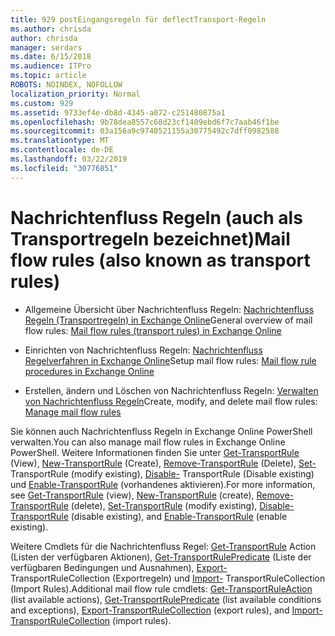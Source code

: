 ```yaml
---
title: 929 postEingangsregeln für deflectTransport-Regeln
ms.author: chrisda
author: chrisda
manager: serdars
ms.date: 6/15/2018
ms.audience: ITPro
ms.topic: article
ROBOTS: NOINDEX, NOFOLLOW
localization_priority: Normal
ms.custom: 929
ms.assetid: 9733ef4e-db8d-4345-a072-c251480875a1
ms.openlocfilehash: 9b78dea8557c68d23cf1409ebd6f7c7aab46f1be
ms.sourcegitcommit: 03a156a9c9740521155a30775492c7dff0982588
ms.translationtype: MT
ms.contentlocale: de-DE
ms.lasthandoff: 03/22/2019
ms.locfileid: "30776851"
---
```

# <a name="mail-flow-rules-also-known-as-transport-rules"></a><span data-ttu-id="fdd73-102">Nachrichtenfluss Regeln (auch als Transportregeln bezeichnet)</span><span class="sxs-lookup"><span data-stu-id="fdd73-102">Mail flow rules (also known as transport rules)</span></span>

- <span data-ttu-id="fdd73-103">Allgemeine Übersicht über Nachrichtenfluss Regeln: [Nachrichtenfluss Regeln (Transportregeln) in Exchange Online](https://technet.microsoft.com/library/jj919238.aspx)</span><span class="sxs-lookup"><span data-stu-id="fdd73-103">General overview of mail flow rules: [Mail flow rules (transport rules) in Exchange Online](https://technet.microsoft.com/library/jj919238.aspx)</span></span>
    
- <span data-ttu-id="fdd73-104">Einrichten von Nachrichtenfluss Regeln: [Nachrichtenfluss Regelverfahren in Exchange Online](https://technet.microsoft.com/library/dn600436.aspx)</span><span class="sxs-lookup"><span data-stu-id="fdd73-104">Setup mail flow rules: [Mail flow rule procedures in Exchange Online](https://technet.microsoft.com/library/dn600436.aspx)</span></span>
    
- <span data-ttu-id="fdd73-105">Erstellen, ändern und Löschen von Nachrichtenfluss Regeln: [Verwalten von Nachrichtenfluss Regeln](https://technet.microsoft.com/library/jj657505.aspx)</span><span class="sxs-lookup"><span data-stu-id="fdd73-105">Create, modify, and delete mail flow rules: [Manage mail flow rules](https://technet.microsoft.com/library/jj657505.aspx)</span></span>
    
<span data-ttu-id="fdd73-106">Sie können auch Nachrichtenfluss Regeln in Exchange Online PowerShell verwalten.</span><span class="sxs-lookup"><span data-stu-id="fdd73-106">You can also manage mail flow rules in Exchange Online PowerShell.</span></span> <span data-ttu-id="fdd73-107">Weitere Informationen finden Sie unter [Get-TransportRule](https://docs.microsoft.com/powershell/module/exchange/policy-and-compliance/get-transportrule) (View), [New-TransportRule](https://docs.microsoft.com/powershell/module/exchange/policy-and-compliance/new-transportrule) (Create), [Remove-TransportRule](https://docs.microsoft.com/powershell/module/exchange/policy-and-compliance/remove-transportrule) (Delete), [Set-](https://docs.microsoft.com/powershell/module/exchange/policy-and-compliance/set-transportrule) TransportRule (modify existing), [Disable-](https://docs.microsoft.com/powershell/module/exchange/policy-and-compliance/disable-transportrule) TransportRule (Disable existing) und [Enable-TransportRule](https://docs.microsoft.com/powershell/module/exchange/policy-and-compliance/enable-transportrule) (vorhandenes aktivieren).</span><span class="sxs-lookup"><span data-stu-id="fdd73-107">For more information, see [Get-TransportRule](https://docs.microsoft.com/powershell/module/exchange/policy-and-compliance/get-transportrule) (view), [New-TransportRule](https://docs.microsoft.com/powershell/module/exchange/policy-and-compliance/new-transportrule) (create), [Remove-TransportRule](https://docs.microsoft.com/powershell/module/exchange/policy-and-compliance/remove-transportrule) (delete), [Set-TransportRule](https://docs.microsoft.com/powershell/module/exchange/policy-and-compliance/set-transportrule) (modify existing), [Disable-TransportRule](https://docs.microsoft.com/powershell/module/exchange/policy-and-compliance/disable-transportrule) (disable existing), and [Enable-TransportRule](https://docs.microsoft.com/powershell/module/exchange/policy-and-compliance/enable-transportrule) (enable existing).</span></span> 
  
<span data-ttu-id="fdd73-108">Weitere Cmdlets für die Nachrichtenfluss Regel: [Get-TransportRule](https://docs.microsoft.com/powershell/module/exchange/policy-and-compliance/get-transportruleaction) Action (Listen der verfügbaren Aktionen), [Get-TransportRulePredicate](https://docs.microsoft.com/powershell/module/exchange/policy-and-compliance/get-transportrulepredicate) (Liste der verfügbaren Bedingungen und Ausnahmen), [Export-](https://docs.microsoft.com/powershell/module/exchange/policy-and-compliance/export-transportrulecollection) TransportRuleCollection (Exportregeln) und [ Import-](https://docs.microsoft.com/powershell/module/exchange/policy-and-compliance/import-transportrulecollection) TransportRuleCollection (Import Rules).</span><span class="sxs-lookup"><span data-stu-id="fdd73-108">Additional mail flow rule cmdlets: [Get-TransportRuleAction](https://docs.microsoft.com/powershell/module/exchange/policy-and-compliance/get-transportruleaction) (list available actions), [Get-TransportRulePredicate](https://docs.microsoft.com/powershell/module/exchange/policy-and-compliance/get-transportrulepredicate) (list available conditions and exceptions), [Export-TransportRuleCollection](https://docs.microsoft.com/powershell/module/exchange/policy-and-compliance/export-transportrulecollection) (export rules), and [Import-TransportRuleCollection](https://docs.microsoft.com/powershell/module/exchange/policy-and-compliance/import-transportrulecollection) (import rules).</span></span> 
  

